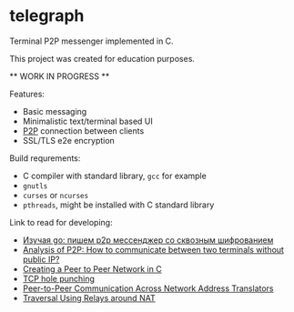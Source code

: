 # telegraph

Terminal P2P messenger implemented in C.

This project was created for education purposes.

** WORK IN PROGRESS **

Features:
 - Basic messaging
 - Minimalistic text/terminal based UI
 - [P2P](https://en.wikipedia.org/wiki/Peer-to-peer) connection between clients
 - SSL/TLS e2e encryption

Build requrements:
 - C compiler with standard library, `gcc` for example
 - `gnutls`
 - `curses` or `ncurses`
 - `pthreads`, might be installed with C standard library

Link to read for developing:
 - [Изучая go: пишем p2p мессенджер со сквозным шифрованием](https://habr.com/ru/post/437686/)
 - [Analysis of P2P: How to communicate between two terminals without public IP?](https://www.programmersought.com/article/23564027459/)
 - [Creating a Peer to Peer Network in C](https://www.youtube.com/watch?v=oHBi8k31fgM)
 - [TCP hole punching](https://en.wikipedia.org/wiki/TCP_hole_punching)
 - [Peer-to-Peer Communication Across Network Address Translators](https://bford.info/pub/net/p2pnat/)
 - [Traversal Using Relays around NAT](https://en.wikipedia.org/wiki/Traversal_Using_Relays_around_NAT)


